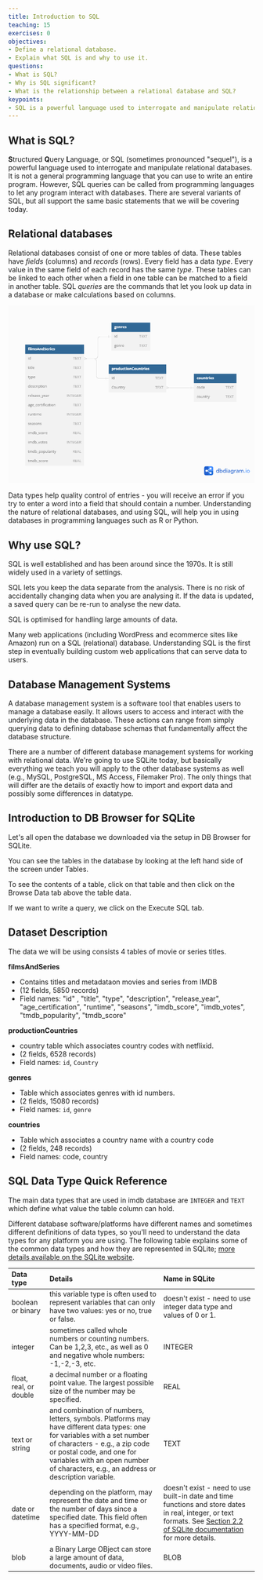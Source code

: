 ```yaml
---
title: Introduction to SQL
teaching: 15
exercises: 0
objectives:
- Define a relational database.
- Explain what SQL is and why to use it.
questions:
- What is SQL?
- Why is SQL significant?
- What is the relationship between a relational database and SQL?
keypoints:
- SQL is a powerful language used to interrogate and manipulate relational databases.
---
```


## What is SQL?

**S**tructured **Q**uery **L**anguage, or SQL (sometimes pronounced "sequel"), is a powerful language used to interrogate and
manipulate relational databases. It is not a general
programming language that you can use to write an entire program. However, SQL
queries can be called from programming languages to let any program interact
with databases. There are several variants of SQL, but all support the
same basic statements that we will be covering today.

## Relational databases

Relational databases consist of one or more tables of data. These tables have
*fields* (columns) and *records* (rows). Every field has a data *type*. Every
value in the same field of each record has the same *type*. These tables can be
linked to each other when a field in one table can be matched to a field in another
table. SQL *queries* are the commands that let you look up data in a database or
make calculations based on columns.

<img src = "https://raw.githubusercontent.com/KUBDatalab/SQL/abfdef7f0555ca6c730b275020634e4698a593e8/_episodes/fig/DB_diagram.png" alt="Entity relation diagram" />

Data types help
quality control of entries - you will receive an error if you try to enter a word
into a field that should contain a number. Understanding the nature of relational
databases, and using SQL, will help you in using databases in programming languages
such as R or Python.

## Why use SQL?

SQL is well established and has been around since the 1970s. It is still widely used
in a variety of settings.

SQL lets you keep the data separate from the analysis. There is no risk of
accidentally changing data when you are analysing it. If the data is updated,
a saved query can be re-run to analyse the new data.

SQL is optimised for handling large amounts of data. 

Many web applications (including WordPress and ecommerce sites like Amazon) run on a SQL (relational) database. Understanding SQL is the first step in eventually building custom web applications that can serve data to users.


## Database Management Systems

A database management system is a software tool that enables users to manage 
a database easily. It allows users to access and interact with the underlying data 
in the database. These actions can range from simply querying data to defining 
database schemas that fundamentally affect the database structure.

There are a number of different database management systems for working with
relational data. We're going to use SQLite today, but basically everything we
teach you will apply to the other database systems as well (e.g., MySQL,
PostgreSQL, MS Access, Filemaker Pro). The only things that will differ are the
details of exactly how to import and export data and possibly some differences in datatype.

## Introduction to DB Browser for SQLite

Let's all open the database we downloaded via the setup in DB Browser for SQLite.

You can see the tables in the database by looking at the left hand side of the
screen under Tables.

To see the contents of a table, click on that table and then click on the Browse
Data tab above the table data.

If we want to write a query, we click on the Execute SQL tab.


## Dataset Description

The data we will be using consists 4 tables of movie or series titles. 

**filmsAndSeries**

- Contains titles and metadataon movies and series from IMDB
- (12 fields, 5850 records)
- Field names: "id" , "title", "type", "description", "release_year", "age_certification", "runtime", "seasons", "imdb_score", "imdb_votes", "tmdb_popularity", "tmdb_score"

**productionCountries**

- country table which associates country codes with netflixid. 
- (2 fields, 6528 records)
- Field names: `id`, `Country`

**genres**

- Table which associates genres with id numbers. 
- (2 fields, 15080 records)
- Field names: `id`, `genre`

**countries**

- Table which associates a country name with a country code
- (2 fields, 248 records)
- Field names: code, country



## SQL Data Type Quick Reference

The main data types that are used in imdb database are `INTEGER` and `TEXT` which define what value the table column can hold.

Different database software/platforms have different names and sometimes different definitions of data types, so you'll need to understand the data types for any platform you are using.  The following table explains some of the common data types and how they are represented in SQLite; [more details available on the SQLite website](https://www.sqlite.org/datatype3.html).

| Data type              | Details                                                                                                                                                                                                                                                                         | Name in SQLite                                                                                                        | 
| :--------------------- | :------------------------------------------------------------------------------------------------------------------------------------------------------------------------------------------------------------------------------------------------------------------------------ | :-------------------------------------------------------------------------------------------------------------------- |
| boolean or binary      | this variable type is often used to represent variables that can only have two values: yes or no, true or false.                                                                                                                                                                | doesn't exist - need to use integer data type and values of 0 or 1.                                                   | 
| integer                | sometimes called whole numbers or counting numbers.  Can be 1,2,3, etc., as well as 0 and negative whole numbers: -1,-2,-3, etc.                                                                                                                                                | INTEGER                                                                                                               | 
| float, real, or double | a decimal number or a floating point value.  The largest possible size of the number may be specified.                                                                                                                                                                          | REAL                                                                                                                  | 
| text or string         | and combination of numbers, letters, symbols.  Platforms may have different data types: one for variables with a set number of characters - e.g., a zip code or postal code, and one for variables with an open number of characters, e.g., an address or description variable. | TEXT                                                                                                                  | 
| date or datetime       | depending on the platform, may represent the date and time or the number of days since a specified date.  This field often has a specified format, e.g., YYYY-MM-DD                                                                                                             | doesn't exist - need to use built-in date and time functions and store dates in real, integer, or text formats.  See [Section 2.2 of SQLite documentation](https://www.sqlite.org/datatype3.html#date_and_time_datatype) for more details. | 
| blob                   | a Binary Large OBject can store a large amount of data, documents, audio or video files.                                                                                                                                                                                        | BLOB                                                                                                                  | 


